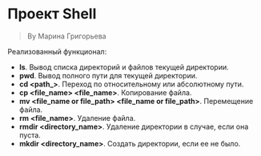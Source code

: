 # Проект Shell

> By Марина Григорьева

Реализованный функционал:
- **ls**. Вывод списка директорий и файлов текущей директории.
- **pwd**. Вывод полного пути для текущей директории.
- **cd <path_>**. Переход по относительному или абсолютному пути.
- **cp <file_name> <file_name>**. Копирование файла.
- **mv <file_name or file_path> <file_name or file_path>**. Перемещение файла.
- **rm <file_name>**. Удаление файла.
- **rmdir <directory_name>**. Удаление директории в случае, если она пуста.
- **mkdir <directory_name>**. Создать директории, если ее не было.
